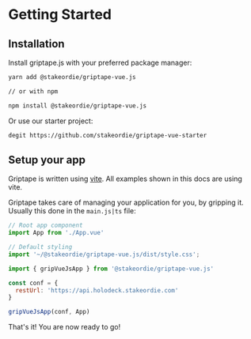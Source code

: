 # Getting Started

## Installation

Install griptape.js with your preferred package manager:

```bash
yarn add @stakeordie/griptape-vue.js

// or with npm

npm install @stakeordie/griptape-vue.js
```

Or use our starter project:

```bash
degit https://github.com/stakeordie/griptape-vue-starter
```

## Setup your app

Griptape is written using [vite](https://vitejs.dev/). All examples shown in
this docs are using vite.

Griptape takes care of managing your application for you, by gripping it.
Usually this done in the `main.js|ts` file:

```js
// Root app component
import App from './App.vue'

// Default styling
import '~/@stakeordie/griptape-vue.js/dist/style.css';

import { gripVueJsApp } from '@stakeordie/griptape-vue.js'

const conf = {
  restUrl: 'https://api.holodeck.stakeordie.com'
}

gripVueJsApp(conf, App)
```

That's it! You are now ready to go!
